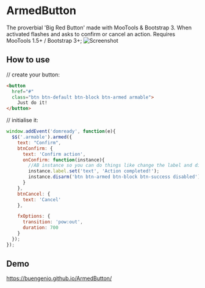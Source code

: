 ArmedButton
==========
The proverbial 'Big Red Button' made with MooTools & Bootstrap 3. When activated flashes and asks to confirm or cancel an action. Requires MooTools 1.5+ / Bootstrap 3+;
![Screenshot](https://buengenio.github.io/ArmedButton/images/armed.gif)

How to use
----------
// create your button:
```html
<button 
  href="#" 
  class="btn btn-default btn-block btn-armed armable">
    Just do it!
</button>
```
// initialise it:
```js
window.addEvent('domready', function(e){
  $$('.armable').armed({
    text: "Confirm",
    btnConfirm: {
      text: 'Confirm action',
      onConfirm: function(instance){
        //AB instance so you can do things like change the label and disarm
        instance.label.set('text', 'Action completed!');
        instance.disarm('btn btn-armed btn-block btn-success disabled');
      }
    },
    btnCancel: {
      text: 'Cancel'
    },

    fxOptions: {
      transition: 'pow:out',
      duration: 700
    }
  });
});
```

Demo
---------
https://buengenio.github.io/ArmedButton/
